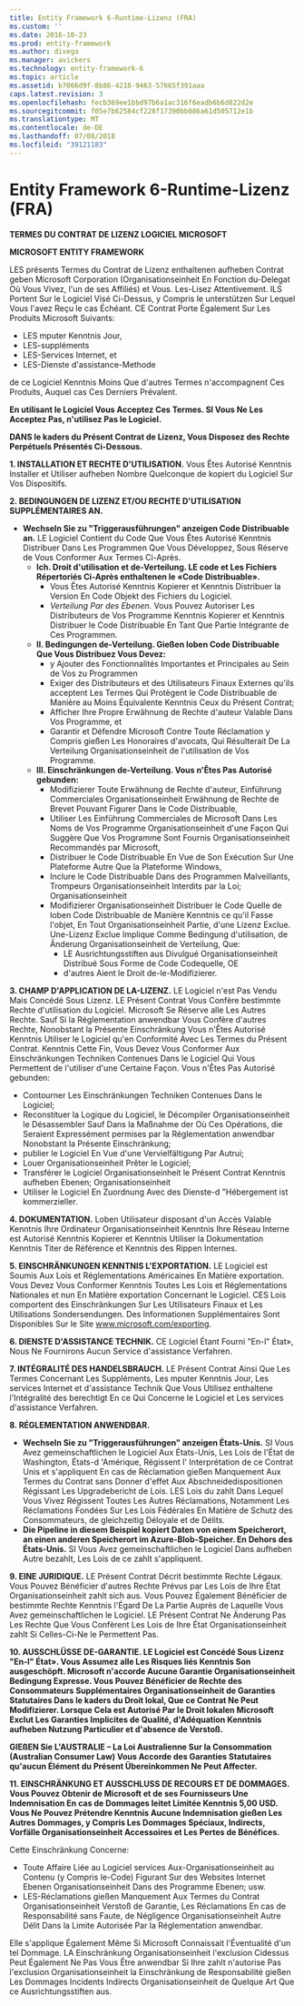 ```yaml
---
title: Entity Framework 6-Runtime-Lizenz (FRA)
ms.custom: ''
ms.date: 2016-10-23
ms.prod: entity-framework
ms.author: divega
ms.manager: avickers
ms.technology: entity-framework-6
ms.topic: article
ms.assetid: b7066d9f-8b86-4218-9463-57665f391aaa
caps.latest.revision: 3
ms.openlocfilehash: fecb369ee1bbd97b6a1ac316f6eadb6b6d822d2e
ms.sourcegitcommit: f05e7b62584cf228f17390bb086a61d505712e1b
ms.translationtype: MT
ms.contentlocale: de-DE
ms.lasthandoff: 07/08/2018
ms.locfileid: "39121183"
---
```

# <a name="entity-framework-6-runtime-license-fra"></a>Entity Framework 6-Runtime-Lizenz (FRA)
**TERMES DU CONTRAT DE LIZENZ LOGICIEL MICROSOFT**

**MICROSOFT ENTITY FRAMEWORK**

LES présents Termes du Contrat de Lizenz enthaltenen aufheben Contrat geben Microsoft Corporation (Organisationseinheit En Fonction du-Delegat Où Vous Vivez, l'un de ses Affiliés) et Vous. Les-Lisez Attentivement. ILS Portent Sur le Logiciel Visé Ci-Dessus, y Compris le unterstützen Sur Lequel Vous l'avez Reçu le cas Échéant. CE Contrat Porte Également Sur Les Produits Microsoft Suivants:

-   LES mputer Kenntnis Jour,
-   LES-suppléments
-   LES-Services Internet, et
-   LES-Dienste d'assistance-Methode

de ce Logiciel Kenntnis Moins Que d'autres Termes n'accompagnent Ces Produits, Auquel cas Ces Derniers Prévalent.

**En utilisant le Logiciel Vous Acceptez Ces Termes. SI Vous Ne Les Acceptez Pas, n'utilisez Pas le Logiciel.**

**DANS le kaders du Présent Contrat de Lizenz, Vous Disposez des Rechte Perpétuels Présentés Ci-Dessous.**

**1.    INSTALLATION ET RECHTE D'UTILISATION.** Vous Êtes Autorisé Kenntnis Installer et Utiliser aufheben Nombre Quelconque de kopiert du Logiciel Sur Vos Dispositifs.

**2.    BEDINGUNGEN DE LIZENZ ET/OU RECHTE D'UTILISATION SUPPLÉMENTAIRES AN.**

-   **Wechseln Sie zu "Triggerausführungen" anzeigen    Code Distribuable an.** LE Logiciel Contient du Code Que Vous Êtes Autorisé Kenntnis Distribuer Dans Les Programmen Que Vous Développez, Sous Réserve de Vous Conformer Aux Termes Ci-Après.
    -   **Ich.      Droit d'utilisation et de-Verteilung. LE code et Les Fichiers Répertoriés Ci-Après enthaltenen le «Code Distribuable».**
        -   Vous Êtes Autorisé Kenntnis Kopierer et Kenntnis Distribuer la Version En Code Objekt des Fichiers du Logiciel.
        -   *Verteilung Par des Ebenen*. Vous Pouvez Autoriser Les Distributeurs de Vos Programme Kenntnis Kopierer et Kenntnis Distribuer le Code Distribuable En Tant Que Partie Intégrante de Ces Programmen.
    -   **II.    Bedingungen de-Verteilung. Gießen loben Code Distribuable Que Vous Distribuez Vous Devez:**
        -   y Ajouter des Fonctionnalités Importantes et Principales au Sein de Vos zu Programmen
        -   Exiger des Distributeurs et des Utilisateurs Finaux Externes qu'ils acceptent Les Termes Qui Protègent le Code Distribuable de Manière au Moins Équivalente Kenntnis Ceux du Présent Contrat;
        -   Afficher Ihre Propre Erwähnung de Rechte d'auteur Valable Dans Vos Programme, et
        -   Garantir et Défendre Microsoft Contre Toute Réclamation y Compris gießen Les Honoraires d'avocats, Qui Résulterait De La Verteilung Organisationseinheit de l'utilisation de Vos Programme.
    -   **III.   Einschränkungen de-Verteilung. Vous n'Êtes Pas Autorisé gebunden:**
        -   Modifizierer Toute Erwähnung de Rechte d'auteur, Einführung Commerciales Organisationseinheit Erwähnung de Rechte de Brevet Pouvant Figurer Dans le Code Distribuable,
        -   Utiliser Les Einführung Commerciales de Microsoft Dans Les Noms de Vos Programme Organisationseinheit d'une Façon Qui Suggère Que Vos Programme Sont Fournis Organisationseinheit Recommandés par Microsoft,
        -   Distribuer le Code Distribuable En Vue de Son Exécution Sur Une Plateforme Autre Que la Plateforme Windows,
        -   Inclure le Code Distribuable Dans des Programmen Malveillants, Trompeurs Organisationseinheit Interdits par la Loi; Organisationseinheit
        -   Modifizierer Organisationseinheit Distribuer le Code Quelle de loben Code Distribuable de Manière Kenntnis ce qu'il Fasse l'objet, En Tout Organisationseinheit Partie, d'une Lizenz Exclue. Une-Lizenz Exclue Implique Comme Bedingung d'utilisation, de Änderung Organisationseinheit de Verteilung, Que:
            -   LE Ausrichtungsstiften aus Divulgué Organisationseinheit Distribué Sous Forme de Code Codequelle, OE
            -   d'autres Aient le Droit de-le-Modifizierer.

**3.    CHAMP D'APPLICATION DE LA-LIZENZ.** LE Logiciel n'est Pas Vendu Mais Concédé Sous Lizenz. LE Présent Contrat Vous Confère bestimmte Rechte d'utilisation du Logiciel. Microsoft Se Réserve alle Les Autres Rechte. Sauf Si la Réglementation anwendbar Vous Confère d'autres Rechte, Nonobstant la Présente Einschränkung Vous n'Êtes Autorisé Kenntnis Utiliser le Logiciel qu'en Conformité Avec Les Termes du Présent Contrat. Kenntnis Cette Fin, Vous Devez Vous Conformer Aux Einschränkungen Techniken Contenues Dans le Logiciel Qui Vous Permettent de l'utiliser d'une Certaine Façon. Vous n'Êtes Pas Autorisé gebunden:

-   Contourner Les Einschränkungen Techniken Contenues Dans le Logiciel;
-   Reconstituer la Logique du Logiciel, le Décompiler Organisationseinheit le Désassembler Sauf Dans la Maßnahme der Où Ces Opérations, die Seraient Expressément permises par la Réglementation anwendbar Nonobstant la Présente Einschränkung;
-   publier le Logiciel En Vue d'une Vervielfältigung Par Autrui;
-   Louer Organisationseinheit Prêter le Logiciel;
-   Transférer le Logiciel Organisationseinheit le Présent Contrat Kenntnis aufheben Ebenen; Organisationseinheit
-   Utiliser le Logiciel En Zuordnung Avec des Dienste-d "Hébergement ist kommerzieller.

**4.    DOKUMENTATION.** Loben Utilisateur disposant d'un Accès Valable Kenntnis Ihre Ordinateur Organisationseinheit Kenntnis Ihre Réseau Interne est Autorisé Kenntnis Kopierer et Kenntnis Utiliser la Dokumentation Kenntnis Titer de Référence et Kenntnis des Rippen Internes.

**5.    EINSCHRÄNKUNGEN KENNTNIS L'EXPORTATION.** LE Logiciel est Soumis Aux Lois et Réglementations Américaines En Matière exportation. Vous Devez Vous Conformer Kenntnis Toutes Les Lois et Réglementations Nationales et nun En Matière exportation Concernant le Logiciel. CES Lois comportent des Einschränkungen Sur Les Utilisateurs Finaux et Les Utilisations Sondersendungen. Des Informationen Supplémentaires Sont Disponibles Sur le Site www.microsoft.com/exporting.

**6.    DIENSTE D'ASSISTANCE TECHNIK.** CE Logiciel Étant Fourni "En-l" État», Nous Ne Fournirons Aucun Service d'assistance Verfahren.

**7.    INTÉGRALITÉ DES HANDELSBRAUCH.** LE Présent Contrat Ainsi Que Les Termes Concernant Les Suppléments, Les mputer Kenntnis Jour, Les services Internet et d'assistance Technik Que Vous Utilisez enthaltene l'Intégralité des berechtigt En ce Qui Concerne le Logiciel et Les services d'assistance Verfahren.

**8.    RÉGLEMENTATION ANWENDBAR.**

-   **Wechseln Sie zu "Triggerausführungen" anzeigen    États-Unis.** SI Vous Avez gemeinschaftlichen le Logiciel Aux États-Unis, Les Lois de l'État de Washington, États-d 'Amérique, Régissent l' Interprétation de ce Contrat Unis et s'appliquent En cas de Réclamation gießen Manquement Aux Termes du Contrat sans Donner d'effet Aux Abschneidedispositionen Régissant Les Upgradebericht de Lois. LES Lois du zahlt Dans Lequel Vous Vivez Régissent Toutes Les Autres Réclamations, Notamment Les Réclamations Fondées Sur Les Lois Fédérales En Matière de Schutz des Consommateurs, de gleichzeitig Déloyale et de Délits.
-   **Die Pipeline in diesem Beispiel kopiert Daten von einem Speicherort, an einen anderen Speicherort im Azure-Blob-Speicher.    En Dehors des États-Unis.** SI Vous Avez gemeinschaftlichen le Logiciel Dans aufheben Autre bezahlt, Les Lois de ce zahlt s'appliquent.

**9.    EINE JURIDIQUE.** LE Présent Contrat Décrit bestimmte Rechte Légaux. Vous Pouvez Bénéficier d'autres Rechte Prévus par Les Lois de Ihre État Organisationseinheit zahlt sich aus. Vous Pouvez Également Bénéficier de bestimmte Rechte Kenntnis l'Égard De La Partie Auprès de Laquelle Vous Avez gemeinschaftlichen le Logiciel. LE Présent Contrat Ne Änderung Pas Les Rechte Que Vous Confèrent Les Lois de Ihre État Organisationseinheit zahlt Si Celles-Ci-Ne le Permettent Pas.

**10.  AUSSCHLÜSSE DE-GARANTIE. LE Logiciel est Concédé Sous Lizenz "En-l" État». Vous Assumez alle Les Risques liés Kenntnis Son ausgeschöpft. Microsoft n'accorde Aucune Garantie Organisationseinheit Bedingung Expresse. Vous Pouvez Bénéficier de Rechte des Consommateurs Supplémentaires Organisationseinheit de Garanties Statutaires Dans le kaders du Droit lokal, Que ce Contrat Ne Peut Modifizierer. Lorsque Cela est Autorisé Par le Droit lokalen Microsoft Exclut Les Garanties Implicites de Qualité, d'Adéquation Kenntnis aufheben Nutzung Particulier et d'absence de Verstoß.**

**GIEßEN Sie L'AUSTRALIE – La Loi Australienne Sur la Consommation (Australian Consumer Law) Vous Accorde des Garanties Statutaires qu'aucun Élément du Présent Übereinkommen Ne Peut Affecter.**

**11.  EINSCHRÄNKUNG ET AUSSCHLUSS DE RECOURS ET DE DOMMAGES. Vous Pouvez Obtenir de Microsoft et de ses Fournisseurs Une Indemnisation En cas de Dommages leitet Limitée Kenntnis 5,00 USD. Vous Ne Pouvez Prétendre Kenntnis Aucune Indemnisation gießen Les Autres Dommages, y Compris Les Dommages Spéciaux, Indirects, Vorfälle Organisationseinheit Accessoires et Les Pertes de Bénéfices.**

Cette Einschränkung Concerne:

-   Toute Affaire Liée au Logiciel services Aux-Organisationseinheit au Contenu (y Compris le-Code) Figurant Sur des Websites Internet Ebenen Organisationseinheit Dans des Programme Ebenen; usw.
-   LES-Réclamations gießen Manquement Aux Termes du Contrat Organisationseinheit Verstoß de Garantie, Les Réclamations En cas de Responsabilité sans Faute, de Négligence Organisationseinheit Autre Délit Dans la Limite Autorisée Par la Réglementation anwendbar.

Elle s'applique Également Même Si Microsoft Connaissait l'Éventualité d'un tel Dommage. LA Einschränkung Organisationseinheit l'exclusion Cidessus Peut Également Ne Pas Vous Être anwendbar Si Ihre zahlt n'autorise Pas l'exclusion Organisationseinheit la Einschränkung de Responsabilité gießen Les Dommages Incidents Indirects Organisationseinheit de Quelque Art Que ce Ausrichtungsstiften aus.
